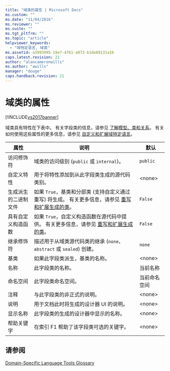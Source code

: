 ```yaml
---
title: "域类的属性 | Microsoft Docs"
ms.custom: ""
ms.date: "11/04/2016"
ms.reviewer: ""
ms.suite: ""
ms.tgt_pltfrm: ""
ms.topic: "article"
helpviewer_keywords: 
  - "域特定语言, 域类"
ms.assetid: a3993995-19e7-4761-a972-b1de89131a1b
caps.latest.revision: 21
author: "alancameronwills"
ms.author: "awills"
manager: "douge"
caps.handback.revision: 21
---
```

# 域类的属性
[!INCLUDE[vs2017banner](../code-quality/includes/vs2017banner.md)]

域类具有特性在下表中。  有关字段类的信息，请参见 [了解模型、类和关系](../modeling/understanding-models-classes-and-relationships.md)。  有关如何使用这些属性的更多信息，请参见 [自定义和扩展域特定语言](../modeling/customizing-and-extending-a-domain-specific-language.md)。  
  
|属性|说明|默认|  
|--------|--------|--------|  
|访问修饰符|域类的访问级别 \(`public` 或 `internal`\)。|`public`|  
|自定义特性|用于将特性添加到从此字段类生成的源代码类别。|\<none\>|  
|生成派生的二进制文件|如果 `True`，基类和分部类 \(支持自定义通过重写\) 将生成。  有关更多信息，请参见 [重写和扩展生成的类](../modeling/overriding-and-extending-the-generated-classes.md)。|`False`|  
|具有自定义构造函数|如果 `True`，自定义构造函数在源代码中提供。  有关更多信息，请参见 [重写和扩展生成的类](../modeling/overriding-and-extending-the-generated-classes.md)。|`False`|  
|继承修饰符|描述用于从域类源代码类的继承 \(`none`、 `abstract` 或 `sealed`\) 创建。|`none`|  
|基类|如果此字段类派生，基类的名称。|\<none\>|  
|名称|此字段类的名称。|当前名称|  
|命名空间|此字段类命名空间。|当前命名空间|  
|注释|与此字段类的非正式的说明。|\<none\>|  
|说明|用于文档此时将生成的设计器 UI 的说明。|\<none\>|  
|显示名称|此字段类的生成的设计器中显示的名称。|\<none\>|  
|帮助关键字|在索引 F1 帮助了该字段类可选的关键字。|\<none\>|  
  
## 请参阅  
 [Domain\-Specific Language Tools Glossary](http://msdn.microsoft.com/zh-cn/ca5e84cb-a315-465c-be24-76aa3df276aa)